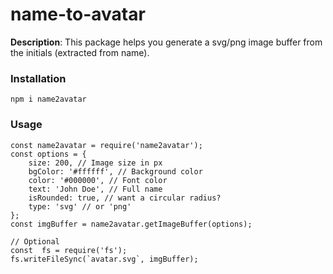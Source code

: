 # name-to-avatar
**Description**: This package helps you generate a svg/png image buffer from the initials (extracted from name).
### Installation
`npm i name2avatar`
### Usage
    const name2avatar = require('name2avatar');
    const options = {
	    size: 200, // Image size in px
	    bgColor: '#ffffff', // Background color
	    color: '#000000', // Font color
	    text: 'John Doe', // Full name
	    isRounded: true, // want a circular radius?
	    type: 'svg' // or 'png'
    };
    const imgBuffer = name2avatar.getImageBuffer(options);
    
    // Optional
    const  fs = require('fs');
    fs.writeFileSync(`avatar.svg`, imgBuffer);